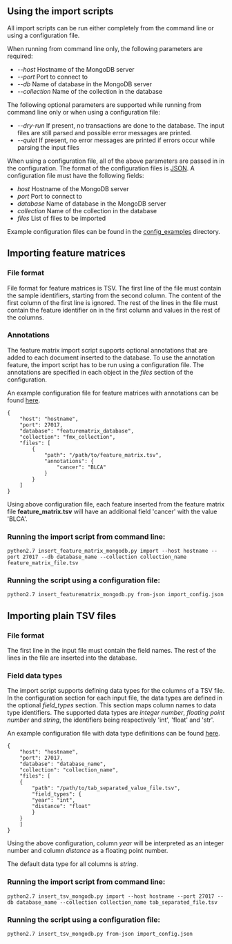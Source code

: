 ## Using the import scripts

All import scripts can be run either completely from the command line or using a configuration file.

When running from command line only, the following parameters are required:

* *--host* Hostname of the MongoDB server
* *--port* Port to connect to
* *--db* Name of database in the MongoDB server
* *--collection* Name of the collection in the database

The following optional parameters are supported while running from command line only or when using a configuration file:

* *--dry-run* If present, no transactions are done to the database. The input files are still parsed and possible error messages are printed.
* *--quiet* If present, no error messages are printed if errors occur while parsing the input files


When using a configuration file, all of the above parameters are passed in in the configuration. The format of the configuration files is [JSON](http://www.json.org/). A configuration file must have the following fields:

* *host* Hostname of the MongoDB server
* *port* Port to connect to
* *database* Name of database in the MongoDB server
* *collection* Name of the collection in the database
* *files* List of files to be imported

Example configuration files can be found in the [config_examples](https://github.com/cancerregulome/OAuthWebServices/tree/master/import_scripts/config_examples) directory.

## Importing feature matrices

### File format

File format for feature matrices is TSV. The first line of the file must contain the sample identifiers, starting from the second column. The content of the first column of the first line is ignored. The rest of the lines in the file must contain the feature identifier on in the first column and values in the rest of the columns.

### Annotations

The feature matrix import script supports optional annotations that are added to each document inserted to the database. To use the annotation feature, the import script has to be run using a configuration file. The annotations are specified in each object in the *files* section of the configuration.

An example configuration file for feature matrices with annotations can be found [here](https://github.com/cancerregulome/OAuthWebServices/blob/master/import_scripts/config_examples/feature_matrix_import_with_annotations.json).

```
{
    "host": "hostname",
    "port": 27017,
    "database": "featurematrix_database",
    "collection": "fmx_collection",
    "files": [
		{
		    "path": "/path/to/feature_matrix.tsv",
		    "annotations": {
				"cancer": "BLCA"
		    }
		}
    ]
}
```

Using above configuration file, each feature inserted from the feature matrix file **feature_matrix.tsv** will have an additional field 'cancer' with the value 'BLCA'.

### Running the import script from command line:

```
python2.7 insert_feature_matrix_mongodb.py import --host hostname --port 27017 --db database_name --collection collection_name feature_matrix_file.tsv
```

### Running the script using a configuration file:

```
python2.7 insert_featurematrix_mongodb.py from-json import_config.json
```

## Importing plain TSV files

### File format

The first line in the input file must contain the field names. The rest of the lines in the file are inserted into the database.

### Field data types

The import script supports defining data types for the columns of a TSV file. In the configuration section for each input file, the data types are defined in the optional *field_types* section. This section maps column names to data type identifiers. The supported data types are *integer number*, *floating point number* and *string*, the identifiers being respectively 'int', 'float' and 'str'.

An example configuration file with data type definitions can be found [here](https://github.com/cancerregulome/OAuthWebServices/blob/master/import_scripts/config_examples/tsv_import_with_data_types.json).

```
{
    "host": "hostname",
    "port": 27017,
    "database": "database_name",
    "collection": "collection_name",
    "files": [
	{
	    "path": "/path/to/tab_separated_value_file.tsv",
	    "field_types": {
		"year": "int",
		"distance": "float"
	    }
	}
    ]
}
```

Using the above configuration, column *year* will be interpreted as an integer number and column *distance* as a floating point number.

The default data type for all columns is *string*.

### Running the import script from command line:

```
python2.7 insert_tsv_mongodb.py import --host hostname --port 27017 --db database_name --collection collection_name tab_separated_file.tsv
```

### Running the script using a configuration file:

```
python2.7 insert_tsv_mongodb.py from-json import_config.json
```
